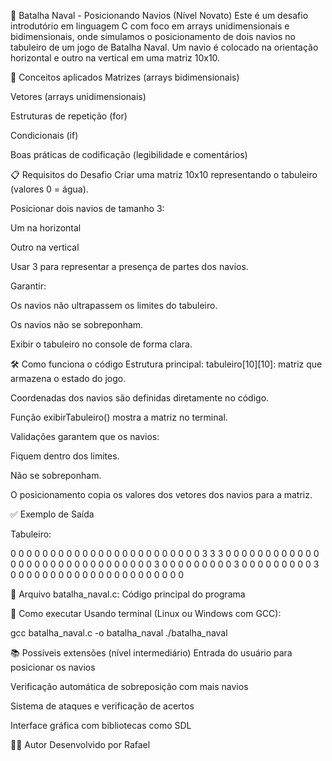 🚢 Batalha Naval - Posicionando Navios (Nível Novato)
Este é um desafio introdutório em linguagem C com foco em arrays unidimensionais e bidimensionais, onde simulamos o posicionamento de dois navios no tabuleiro de um jogo de Batalha Naval. Um navio é colocado na orientação horizontal e outro na vertical em uma matriz 10x10.

🧠 Conceitos aplicados
Matrizes (arrays bidimensionais)

Vetores (arrays unidimensionais)

Estruturas de repetição (for)

Condicionais (if)

Boas práticas de codificação (legibilidade e comentários)

📋 Requisitos do Desafio
Criar uma matriz 10x10 representando o tabuleiro (valores 0 = água).

Posicionar dois navios de tamanho 3:

Um na horizontal

Outro na vertical

Usar 3 para representar a presença de partes dos navios.

Garantir:

Os navios não ultrapassem os limites do tabuleiro.

Os navios não se sobreponham.

Exibir o tabuleiro no console de forma clara.

🛠️ Como funciona o código
Estrutura principal:
tabuleiro[10][10]: matriz que armazena o estado do jogo.

Coordenadas dos navios são definidas diretamente no código.

Função exibirTabuleiro() mostra a matriz no terminal.

Validações garantem que os navios:

Fiquem dentro dos limites.

Não se sobreponham.

O posicionamento copia os valores dos vetores dos navios para a matriz.

✅ Exemplo de Saída

Tabuleiro:

0 0 0 0 0 0 0 0 0 0 
0 0 0 0 0 0 0 0 0 0 
0 0 0 0 3 3 3 0 0 0 
0 0 0 0 0 0 0 0 0 0 
0 0 0 0 0 0 0 0 0 0 
0 0 0 0 0 0 0 3 0 0 
0 0 0 0 0 0 0 3 0 0 
0 0 0 0 0 0 0 3 0 0 
0 0 0 0 0 0 0 0 0 0 
0 0 0 0 0 0 0 0 0 0 

📎 Arquivo
batalha_naval.c: Código principal do programa

🧪 Como executar
Usando terminal (Linux ou Windows com GCC):

gcc batalha_naval.c -o batalha_naval
./batalha_naval

📚 Possíveis extensões (nível intermediário)
Entrada do usuário para posicionar os navios

Verificação automática de sobreposição com mais navios

Sistema de ataques e verificação de acertos

Interface gráfica com bibliotecas como SDL

👨‍💻 Autor
Desenvolvido por Rafael
